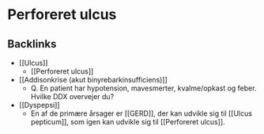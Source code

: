 # Perforeret ulcus

## Backlinks
* [[Ulcus]]
	* [[Perforeret ulcus]]
* [[Addisonkrise (akut binyrebarkinsufficiens)]]
	* Q. En patient har hypotension, mavesmerter, kvalme/opkast og feber. Hvilke DDX overvejer du?
* [[Dyspepsi]]
	* En af de primære årsager er [[GERD]], der kan udvikle sig til [[Ulcus pepticum]], som igen kan udvikle sig til [[Perforeret ulcus]].

<!-- {BearID:230791D3-5EFB-430A-AAC2-1F125C9ABE16-30450-00003B19423A57B3} -->
